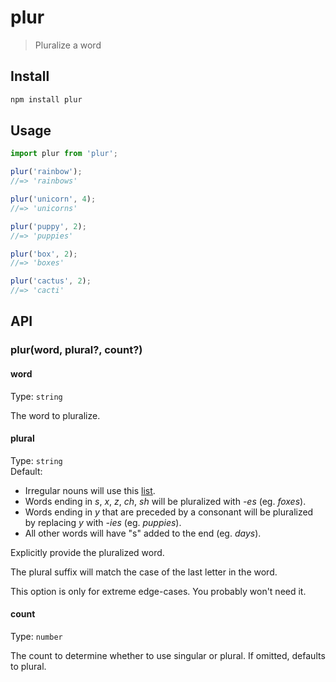 # plur

> Pluralize a word

## Install

```sh
npm install plur
```

## Usage

```js
import plur from 'plur';

plur('rainbow');
//=> 'rainbows'

plur('unicorn', 4);
//=> 'unicorns'

plur('puppy', 2);
//=> 'puppies'

plur('box', 2);
//=> 'boxes'

plur('cactus', 2);
//=> 'cacti'
```

## API

### plur(word, plural?, count?)

#### word

Type: `string`

The word to pluralize.

#### plural

Type: `string`\
Default:

- Irregular nouns will use this [list](https://github.com/sindresorhus/irregular-plurals/blob/main/irregular-plurals.json).
- Words ending in *s*, *x*, *z*, *ch*, *sh* will be pluralized with *-es* (eg. *foxes*).
- Words ending in *y* that are preceded by a consonant will be pluralized by replacing *y* with *-ies* (eg. *puppies*).
- All other words will have "s" added to the end (eg. *days*).

Explicitly provide the pluralized word.

The plural suffix will match the case of the last letter in the word.

This option is only for extreme edge-cases. You probably won't need it.

#### count

Type: `number`

The count to determine whether to use singular or plural. If omitted, defaults to plural.
